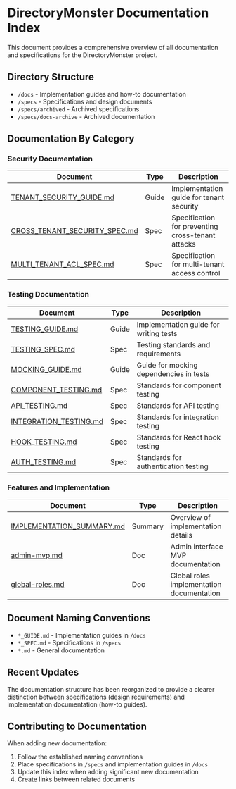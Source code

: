# DirectoryMonster Documentation Index

This document provides a comprehensive overview of all documentation and specifications for the DirectoryMonster project.

## Directory Structure

- `/docs` - Implementation guides and how-to documentation
- `/specs` - Specifications and design documents
- `/specs/archived` - Archived specifications 
- `/specs/docs-archive` - Archived documentation

## Documentation By Category

### Security Documentation

| Document | Type | Description |
|----------|------|-------------|
| [TENANT_SECURITY_GUIDE.md](/docs/TENANT_SECURITY_GUIDE.md) | Guide | Implementation guide for tenant security |
| [CROSS_TENANT_SECURITY_SPEC.md](/specs/CROSS_TENANT_SECURITY_SPEC.md) | Spec | Specification for preventing cross-tenant attacks |
| [MULTI_TENANT_ACL_SPEC.md](/specs/MULTI_TENANT_ACL_SPEC.md) | Spec | Specification for multi-tenant access control |

### Testing Documentation

| Document | Type | Description |
|----------|------|-------------|
| [TESTING_GUIDE.md](/docs/TESTING_GUIDE.md) | Guide | Implementation guide for writing tests |
| [TESTING_SPEC.md](/specs/TESTING_SPEC.md) | Spec | Testing standards and requirements |
| [MOCKING_GUIDE.md](/docs/MOCKING_GUIDE.md) | Guide | Guide for mocking dependencies in tests |
| [COMPONENT_TESTING.md](/specs/COMPONENT_TESTING.md) | Spec | Standards for component testing |
| [API_TESTING.md](/specs/API_TESTING.md) | Spec | Standards for API testing |
| [INTEGRATION_TESTING.md](/specs/INTEGRATION_TESTING.md) | Spec | Standards for integration testing |
| [HOOK_TESTING.md](/specs/HOOK_TESTING.md) | Spec | Standards for React hook testing |
| [AUTH_TESTING.md](/specs/AUTH_TESTING.md) | Spec | Standards for authentication testing |

### Features and Implementation

| Document | Type | Description |
|----------|------|-------------|
| [IMPLEMENTATION_SUMMARY.md](/IMPLEMENTATION_SUMMARY.md) | Summary | Overview of implementation details |
| [admin-mvp.md](/docs/admin-mvp.md) | Doc | Admin interface MVP documentation |
| [global-roles.md](/docs/global-roles.md) | Doc | Global roles implementation documentation |

## Document Naming Conventions

- `*_GUIDE.md` - Implementation guides in `/docs`
- `*_SPEC.md` - Specifications in `/specs`
- `*.md` - General documentation

## Recent Updates

The documentation structure has been reorganized to provide a clearer distinction between specifications (design requirements) and implementation documentation (how-to guides).

## Contributing to Documentation

When adding new documentation:

1. Follow the established naming conventions
2. Place specifications in `/specs` and implementation guides in `/docs`
3. Update this index when adding significant new documentation
4. Create links between related documents
